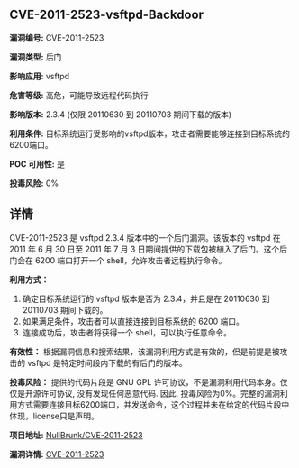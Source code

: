 ## CVE-2011-2523-vsftpd-Backdoor

**漏洞编号:** CVE-2011-2523

**漏洞类型:** 后门

**影响应用:** vsftpd

**危害等级:** 高危，可能导致远程代码执行

**影响版本:** 2.3.4 (仅限 20110630 到 20110703 期间下载的版本)

**利用条件:** 目标系统运行受影响的vsftpd版本，攻击者需要能够连接到目标系统的6200端口。

**POC 可用性:** 是

**投毒风险:** 0%

## 详情

CVE-2011-2523 是 vsftpd 2.3.4 版本中的一个后门漏洞。该版本的 vsftpd 在 2011 年 6 月 30 日至 2011 年 7 月 3 日期间提供的下载包被植入了后门。这个后门会在 6200 端口打开一个 shell，允许攻击者远程执行命令。

**利用方式：**
1.  确定目标系统运行的 vsftpd 版本是否为 2.3.4，并且是在 20110630 到 20110703 期间下载的。
2.  如果满足条件，攻击者可以直接连接到目标系统的 6200 端口。
3.  连接成功后，攻击者将获得一个 shell，可以执行任意命令。

**有效性：**
根据漏洞信息和搜索结果，该漏洞利用方式是有效的，但是前提是被攻击的 vsftpd 是特定时间段内下载的有后门的版本。

**投毒风险：**
提供的代码片段是 GNU GPL 许可协议，不是漏洞利用代码本身。仅仅是开源许可协议, 没有发现任何恶意代码. 因此, 投毒风险为0%。完整的漏洞利用方式需要连接目标6200端口，并发送命令，这个过程并未在给定的代码片段中体现，license只是声明。

**项目地址:** [NullBrunk/CVE-2011-2523](https://github.com/NullBrunk/CVE-2011-2523)

**漏洞详情:** [CVE-2011-2523](https://nvd.nist.gov/vuln/detail/CVE-2011-2523)